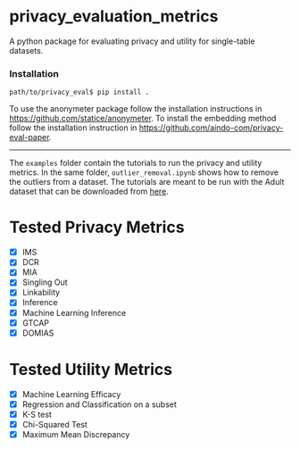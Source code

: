 # privacy_evaluation_metrics

A python package for evaluating privacy and utility for single-table datasets.

### Installation

```shell
path/to/privacy_eval$ pip install .
```

To use the anonymeter package follow the installation instructions in https://github.com/statice/anonymeter. To install
the embedding method follow the installation instruction in https://github.com/aindo-com/privacy-eval-paper.

---

The `examples` folder contain the tutorials to run the privacy and utility metrics. In the same folder, 
`outlier_removal.ipynb` shows how to remove the outliers from a dataset. The tutorials are meant to be run with the 
Adult dataset that can be downloaded from [here](https://archive.ics.uci.edu/dataset/2/adult).

# Tested Privacy Metrics

- [x] IMS
- [x] DCR
- [x] MIA
- [x] Singling Out
- [x] Linkability
- [x] Inference
- [x] Machine Learning Inference
- [x] GTCAP
- [x] DOMIAS

# Tested Utility Metrics

- [x] Machine Learning Efficacy
- [x] Regression and Classification on a subset
- [x] K-S test
- [x] Chi-Squared Test
- [x] Maximum Mean Discrepancy